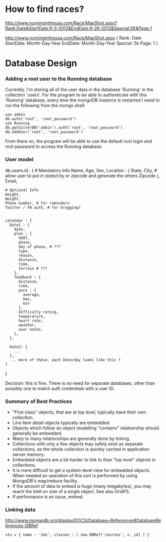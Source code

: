 # How to find races?

http://www.runningintheusa.com/Race/MapShot.aspx?Rank:Date&StartDate:9-3-2012&EndDate:9-26-2012&Special:5K&Page:1

  http://www.runningintheusa.com/Race/MapShot.aspx
  {
    Rank: Date
    StartDate:  Month-Day-Year
    EndDate: Month-Day-Year
    Special: 5k
    Page: 1
  }

# Database Design
### Adding a root user to the Running database

Currently, I'm storing all of the user data in the database 'Running' in the collection 'users'.
For the program to be able to authenticate with this 'Running' database, every time the mongoDB
instance is restarted I need to run the following from the mongo shell:

    use admin
    db.auth('root', 'root_password')
    use Running
    db.getSisterDB('admin').auth('root', 'root_password')
    db.addUser('root', 'root_password')

From there on, the program will be able to use the default root login
and root password to access the Running database.

### User model

db.users.id : {
    # Mandatory Info
    Name,
    Age,
    Sex,
    Location : {
      State,
      City,     # allow user to put in state/city or zipcode and generate the others
      Zipcode
    },
    Email,

    # Optional Info
    Height,
    Weight,
    Phone number, # for reminders
    Twitter / FB auth, # for bragging?


    calendar : {
      Date1 : {
        date,
        plan : {
          VDOT,
          phase,
          day of phase, # ???
          type,
          reason,
          distance,
          time,
          terrain # ???
        },
        feedback : {
          distance,
          time,
          pace : {
            average,
            max,
            min
          },
          difficulty rating,
          temperature,
          heart rate,
          weather,
          user notes,
        },
      },

      Date2: {
        ...
      },
      ... more of these. each Date/day looks like this ?
    ]
  }

Decision: this is fine. There is no need for separate databases, other than possibly
one to match auth credentials with a user ID. 

### Summary of Best Practices

* "First class" objects, that are at top level, typically have their own collection.
* Line item detail objects typically are embedded.
* Objects which follow an object modelling "contains" relationship should generally be embedded.
* Many to many relationships are generally done by linking.
* Collections with only a few objects may safely exist as separate collections, as the whole collection is quickly cached in application server memory.
* Embedded objects are a bit harder to link to than "top level" objects in collections.
* It is more difficult to get a system-level view for embedded objects. When needed an operation of this sort is performed by using MongoDB's map/reduce facility.
* If the amount of data to embed is huge (many megabytes), you may reach the limit on size of a single object. See also GridFS.
* If performance is an issue, embed.

### Linking data

http://www.mongodb.org/display/DOCS/Database+References#DatabaseReferences-DBRef

` stu = { name : 'Joe', classes : [ new DBRef('courses', x._id) ] } `
